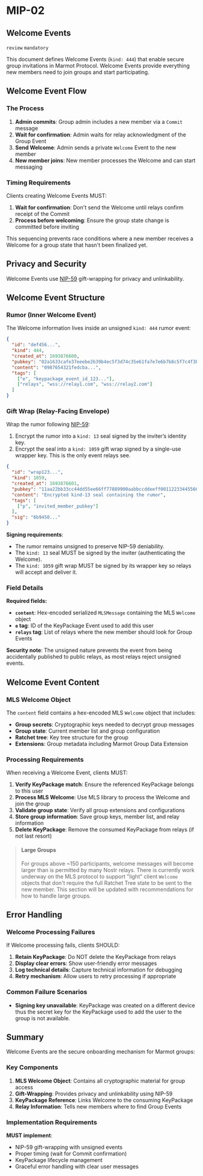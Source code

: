 # MIP-02

## Welcome Events

`review` `mandatory`

This document defines Welcome Events (`kind: 444`) that enable secure group invitations in Marmot Protocol. Welcome Events provide everything new members need to join groups and start participating.

## Welcome Event Flow

### The Process

1. **Admin commits**: Group admin includes a new member via a `Commit` message
2. **Wait for confirmation**: Admin waits for relay acknowledgment of the Group Event
3. **Send Welcome**: Admin sends a private `Welcome` Event to the new member
4. **New member joins**: New member processes the Welcome and can start messaging

### Timing Requirements

Clients creating Welcome Events MUST:
1. **Wait for confirmation**: Don't send the Welcome until relays confirm receipt of the Commit
2. **Process before welcoming**: Ensure the group state change is committed before inviting

This sequencing prevents race conditions where a new member receives a Welcome for a group state that hasn't been finalized yet.

## Privacy and Security

Welcome Events use [NIP-59](https://github.com/nostr-protocol/nips/blob/master/59.md) gift-wrapping for privacy and unlinkability.
## Welcome Event Structure

### Rumor (Inner Welcome Event)

The Welcome information lives inside an unsigned `kind: 444` rumor event:

```json
{
  "id": "def456...",
  "kind": 444,
  "created_at": 1693876600,
  "pubkey": "02a1633cafe37eeebe2b39b4ec5f3d74c35e61fa7e7e6b7b8c5f7c4f3b2a1b2c3d",
  "content": "0987654321fedcba...",
  "tags": [
    ["e", "keypackage_event_id_123..."],
    ["relays", "wss://relay1.com", "wss://relay2.com"]
  ]
}
```

### Gift Wrap (Relay-Facing Envelope)

Wrap the rumor following [NIP-59](https://github.com/nostr-protocol/nips/blob/master/59.md):

1. Encrypt the rumor into a `kind: 13` seal signed by the inviter’s identity key.
2. Encrypt the seal into a `kind: 1059` gift wrap signed by a single-use wrapper key. This is the only event relays see.

```json
{
  "id": "wrap123...",
  "kind": 1059,
  "created_at": 1693876601,
  "pubkey": "11aa22bb33cc44dd55ee66ff77889900aabbccddeeff00112233445566778899",
  "content": "Encrypted kind-13 seal containing the rumor",
  "tags": [
    ["p", "invited_member_pubkey"]
  ],
  "sig": "6b9450..."
}
```

**Signing requirements**:
- The rumor remains unsigned to preserve NIP-59 deniability.
- The `kind: 13` seal MUST be signed by the inviter (authenticating the Welcome).
- The `kind: 1059` gift wrap MUST be signed by its wrapper key so relays will accept and deliver it.

### Field Details

**Required fields:**
- **`content`**: Hex-encoded serialized `MLSMessage` containing the MLS `Welcome` object
- **`e` tag**: ID of the KeyPackage Event used to add this user
- **`relays` tag**: List of relays where the new member should look for Group Events

**Security note**: The unsigned nature prevents the event from being accidentally published to public relays, as most relays reject unsigned events.

## Welcome Event Content

### MLS Welcome Object

The `content` field contains a hex-encoded MLS `Welcome` object that includes:

- **Group secrets**: Cryptographic keys needed to decrypt group messages
- **Group state**: Current member list and group configuration
- **Ratchet tree**: Key tree structure for the group
- **Extensions**: Group metadata including Marmot Group Data Extension

### Processing Requirements

When receiving a Welcome Event, clients MUST:

1. **Verify KeyPackage match**: Ensure the referenced KeyPackage belongs to this user
2. **Process MLS Welcome**: Use MLS library to process the Welcome and join the group
3. **Validate group state**: Verify all group extensions and configurations
4. **Store group information**: Save group keys, member list, and relay information
5. **Delete KeyPackage**: Remove the consumed KeyPackage from relays (if not last resort)

> #### Large Groups
>
> For groups above ~150 participants, welcome messages will become larger than is permitted by many Nostr relays. There is currently work underway on the MLS protocol to support "light" client `Welcome` objects that don't require the full Ratchet Tree state to be sent to the new member. This section will be updated with recommendations for how to handle large groups.

## Error Handling

### Welcome Processing Failures

If Welcome processing fails, clients SHOULD:

1. **Retain KeyPackage**: Do NOT delete the KeyPackage from relays
2. **Display clear errors**: Show user-friendly error messages
3. **Log technical details**: Capture technical information for debugging
4. **Retry mechanism**: Allow users to retry processing if appropriate

### Common Failure Scenarios

- **Signing key unavailable**: KeyPackage was created on a different device thus the secret key for the KeyPackage used to add the user to the group is not available.

## Summary

Welcome Events are the secure onboarding mechanism for Marmot groups:

### Key Components

1. **MLS Welcome Object**: Contains all cryptographic material for group access
2. **Gift-Wrapping**: Provides privacy and unlinkability using NIP-59
3. **KeyPackage Reference**: Links Welcome to the consuming KeyPackage
4. **Relay Information**: Tells new members where to find Group Events

### Implementation Requirements

**MUST implement**:
- NIP-59 gift-wrapping with unsigned events
- Proper timing (wait for Commit confirmation)
- KeyPackage lifecycle management
- Graceful error handling with clear user messages
